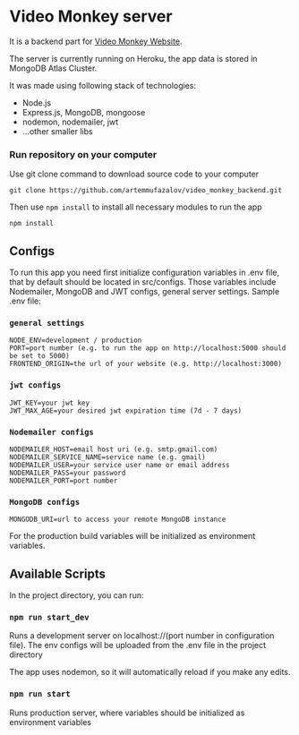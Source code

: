 # Video Monkey server

It is a backend part for [Video Monkey Website](https://artemmufazalov.github.io/video_monkey).

The server is currently running on Heroku, the app data is stored in MongoDB Atlas Cluster.

It was made using following stack of technologies:
* Node.js
* Express.js, MongoDB, mongoose
* nodemon, nodemailer, jwt
* ...other smaller libs
### Run repository on your computer
Use git clone command to download source code to your computer
```
git clone https://github.com/artemmufazalov/video_monkey_backend.git
```
Then use `npm install` to install all necessary modules to run the app
```
npm install
```
## Configs
To run this app you need first initialize configuration variables in .env file, that by default should be located in src/configs.
Those variables include Nodemailer, MongoDB and JWT configs, general server settings.
Sample .env file:
### `general settings`
```
NODE_ENV=development / production
PORT=port number (e.g. to run the app on http://localhost:5000 should be set to 5000)
FRONTEND_ORIGIN=the url of your website (e.g. http://localhost:3000)
```
### `jwt configs`
```
JWT_KEY=your jwt key
JWT_MAX_AGE=your desired jwt expiration time (7d - 7 days)
```
### `Nodemailer configs`
```
NODEMAILER_HOST=email host uri (e.g. smtp.gmail.com)
NODEMAILER_SERVICE_NAME=service name (e.g. gmail)
NODEMAILER_USER=your service user name or email address
NODEMAILER_PASS=your password
NODEMAILER_PORT=port number
```
### `MongoDB configs`
```
MONGODB_URI=url to access your remote MongoDB instance
```
For the production build variables will be initialized as environment variables.
## Available Scripts

In the project directory, you can run:

### `npm run start_dev`

Runs a development server on localhost://(port number in configuration file).
The env configs will be uploaded from the .env file in the project directory

The app uses nodemon, so it will automatically reload if you make any edits.

### `npm run start`

Runs production server, where variables should be initialized as environment variables